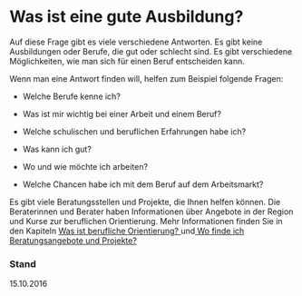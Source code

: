 # Was ist eine gute Ausbildung?

Auf diese Frage gibt es viele verschiedene Antworten. Es gibt keine Ausbildungen oder Berufe, die gut oder schlecht sind. Es gibt verschiedene Möglichkeiten, wie man sich für einen Beruf entscheiden kann.

Wenn man eine Antwort finden will, helfen zum Beispiel folgende Fragen:

* Welche Berufe kenne ich?

* Was ist mir wichtig bei einer Arbeit und einem Beruf?

* Welche schulischen und beruflichen Erfahrungen habe ich?

* Was kann ich gut?

* Wo und wie möchte ich arbeiten?

* Welche Chancen habe ich mit dem Beruf auf dem Arbeitsmarkt?


Es gibt viele Beratungsstellen und Projekte, die Ihnen helfen können. Die Beraterinnen und Berater haben Informationen über Angebote in der Region und Kurse zur beruflichen Orientierung. Mehr Informationen finden Sie in den Kapiteln [Was ist berufliche Orientierung? ](#orientierung) und[ ](#orientierung)[Wo finde ich Beratungsangebote und Projekte?](#beratung)

### Stand

15.10.2016

